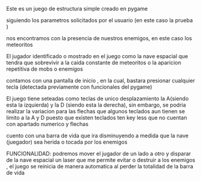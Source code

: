 Este es un juego de estructura simple creado en pygame 

siguiendo los parametros solicitados por el usuario (en este caso la prueba )

nos encontramos con la presencia de nuestros enemigos, en este caso los meteoritos 

El jugador identificado o mostrado en el juego como la nave espacial que tendra que sobrevivir a la caida constante de meteoritos o la aparicion repetitiva de mobs o enemigos 

contamos con una pantalla de inicio , en la cual, bastara presionar cualquier tecla (detectada previamente con funcionales del pygame)

El juego tiene seteadas como teclas de unico desplazamiento la A(siendo esta la izquierda) y la D (siendo esta la derecha), sin embargo, se podria realizar la variacion para las flechas que algunos teclados aun tienen 
se limito a la A y D puesto que existen teclados ten key less que no cuentan con apartado numerico y flechas 

cuento con una barra de vida que ira disminuyendo a medida que la nave (juegador) sea herida o tocada por los enemigos 

FUNCIONALIDAD:
podremos mover el jugador de un lado a otro y disparar de la nave espacial un laser que me permite evitar o destruir a los enemigos , el juego se reinicia de manera automatica al perder la totalidad de la barra de vida 
